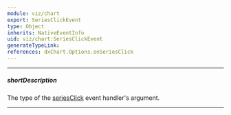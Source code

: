 ```yaml
---
module: viz/chart
export: SeriesClickEvent
type: Object
inherits: NativeEventInfo
uid: viz/chart:SeriesClickEvent
generateTypeLink: 
references: dxChart.Options.onSeriesClick
---
```

---
##### shortDescription
The type of the [seriesClick]({basewidgetpath}/Events/#seriesClick) event handler's argument.

---
<!-- Description goes here -->
